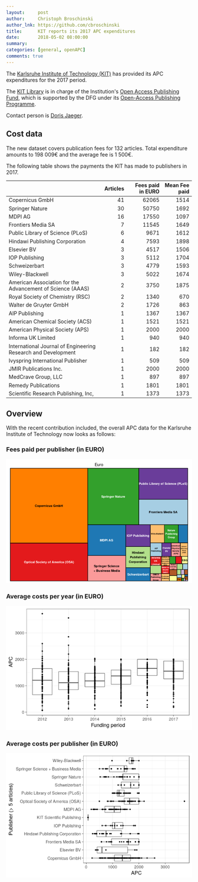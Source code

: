 ```yaml
---
layout:     post
author:     Christoph Broschinski
author_lnk: https://github.com/cbroschinski
title:      KIT reports its 2017 APC expenditures
date:       2018-05-02 08:00:00
summary:    
categories: [general, openAPC]
comments: true
---
```





The [Karlsruhe Institute of Technology (KIT)](http://www.kit.edu/english/) has provided its APC expenditures for the 2017 period.

The [KIT Library](http://www.bibliothek.kit.edu/cms/english/) is in charge of the Institution's [Open Access Publishing Fund](http://www.bibliothek.kit.edu/cms/english/kit-publication-fund.php), which is supported by the DFG under its [Open-Access Publishing Programme](http://www.dfg.de/en/research_funding/programmes/infrastructure/lis/funding_opportunities/open_access/).

Contact person is [Doris Jaeger](https://www.bibliothek.kit.edu/cms/mitarbeiter_1399.php).

## Cost data



The new dataset covers publication fees for 132 articles. Total expenditure amounts to 198 009€ and the average fee is 1 500€.

The following table shows the payments the KIT has made to publishers in 2017.


|                                                              | Articles| Fees paid in EURO| Mean Fee paid|
|:-------------------------------------------------------------|--------:|-----------------:|-------------:|
|Copernicus GmbH                                               |       41|             62065|          1514|
|Springer Nature                                               |       30|             50750|          1692|
|MDPI AG                                                       |       16|             17550|          1097|
|Frontiers Media SA                                            |        7|             11545|          1649|
|Public Library of Science (PLoS)                              |        6|              9671|          1612|
|Hindawi Publishing Corporation                                |        4|              7593|          1898|
|Elsevier BV                                                   |        3|              4517|          1506|
|IOP Publishing                                                |        3|              5112|          1704|
|Schweizerbart                                                 |        3|              4779|          1593|
|Wiley-Blackwell                                               |        3|              5022|          1674|
|American Association for the Advancement of Science (AAAS)    |        2|              3750|          1875|
|Royal Society of Chemistry (RSC)                              |        2|              1340|           670|
|Walter de Gruyter GmbH                                        |        2|              1726|           863|
|AIP Publishing                                                |        1|              1367|          1367|
|American Chemical Society (ACS)                               |        1|              1521|          1521|
|American Physical Society (APS)                               |        1|              2000|          2000|
|Informa UK Limited                                            |        1|               940|           940|
|International Journal of Engineering Research and Development |        1|               182|           182|
|Ivyspring International Publisher                             |        1|               509|           509|
|JMIR Publications Inc.                                        |        1|              2000|          2000|
|MedCrave Group, LLC                                           |        1|               897|           897|
|Remedy Publications                                           |        1|              1801|          1801|
|Scientific Research Publishing, Inc,                          |        1|              1373|          1373|

## Overview

With the recent contribution included, the overall APC data for the Karlsruhe Institute of Technology now looks as follows:

### Fees paid per publisher (in EURO)

![plot of chunk tree_kit_2018_05_02_full](/figure/tree_kit_2018_05_02_full-1.png)

###  Average costs per year (in EURO)

![plot of chunk box_kit_2018_05_02_year_full](/figure/box_kit_2018_05_02_year_full-1.png)

###  Average costs per publisher (in EURO)

![plot of chunk box_kit_2018_05_02_publisher_full](/figure/box_kit_2018_05_02_publisher_full-1.png)
